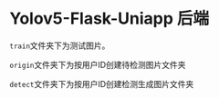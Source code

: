 # Yolov5-Flask-Uniapp 后端

`train`文件夹下为测试图片。

`origin`文件夹下为按用户ID创建待检测图片文件夹

`detect`文件夹下为按用户ID创建检测生成图片文件夹